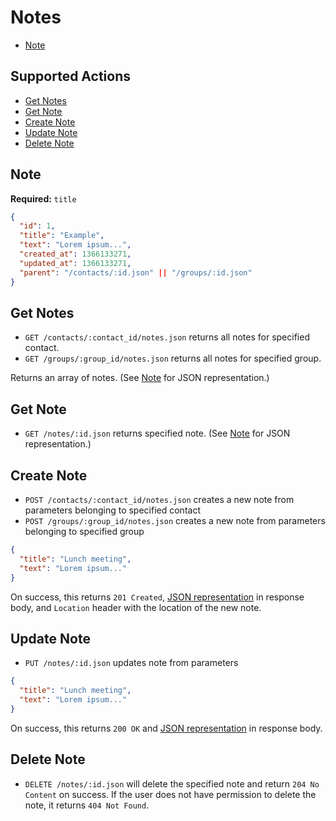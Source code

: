 # Notes

* [Note](#note)

## Supported Actions

* [Get Notes](#get-notes)
* [Get Note](#get-note)
* [Create Note](#create-note)
* [Update Note](#update-note)
* [Delete Note](#delete-note)

## Note

**Required:** ```title```

```json
{
  "id": 1,
  "title": "Example",
  "text": "Lorem ipsum...",
  "created_at": 1366133271,
  "updated_at": 1366133271,
  "parent": "/contacts/:id.json" || "/groups/:id.json"
}
```

## Get Notes

* ```GET /contacts/:contact_id/notes.json``` returns all notes for specified contact.
* ```GET /groups/:group_id/notes.json``` returns all notes for specified group.

Returns an array of notes. (See [Note](#note) for JSON representation.)

## Get Note

 * ```GET /notes/:id.json``` returns specified note. (See [Note](#note) for JSON representation.)

## Create Note

* ```POST /contacts/:contact_id/notes.json``` creates a new note from parameters belonging to specified contact
* ```POST /groups/:group_id/notes.json``` creates a new note from parameters belonging to specified group

```json
{
  "title": "Lunch meeting",
  "text": "Lorem ipsum..."
}
```

On success, this returns ```201 Created```, [JSON representation](#note) in response body, and ```Location``` header with the location of the new note.

## Update Note

* ```PUT /notes/:id.json``` updates note from parameters

```json
{
  "title": "Lunch meeting",
  "text": "Lorem ipsum..."
}
```

On success, this returns ```200 OK``` and [JSON representation](#note) in response body.

## Delete Note

* ```DELETE /notes/:id.json``` will delete the specified note and return ```204 No Content``` on success. If the user does not have permission to delete the note, it returns ```404 Not Found```.

